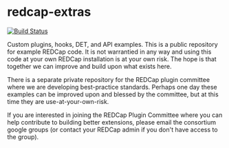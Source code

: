 redcap-extras
=============

[![Build Status](https://travis-ci.org/pbchase/redcap-extras.svg?branch=feature/travis)](https://travis-ci.org/pbchase/redcap-extras)

Custom plugins, hooks, DET, and API examples.  This is a public repository for example REDCap code.  It is not warrantied in any way and using this code at your own REDCap installation is at your own risk.  The hope is that together we can improve and build upon what exists here.

There is a separate private repository for the REDCap plugin committee where we are developing best-practice standards.  Perhaps one day these examples can be improved upon and blessed by the committee, but at this time they are use-at-your-own-risk.

If you are interested in joining the REDCap Plugin Committee where you can help contribute to building better extensions, please email the consortium google groups (or contact your REDCap admin if you don't have access to the group).

